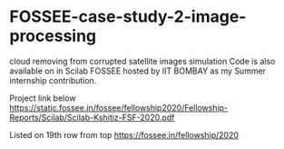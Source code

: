 # FOSSEE-case-study-2-image-processing
cloud removing from corrupted satellite images simulation
Code is also available on in Scilab FOSSEE hosted by IIT BOMBAY as my Summer internship contribution.

Project link below
https://static.fossee.in/fossee/fellowship2020/Fellowship-Reports/Scilab/Scilab-Kshitiz-FSF-2020.pdf

Listed on 19th row from top 
https://fossee.in/fellowship/2020
